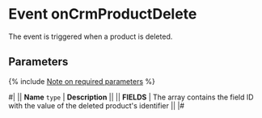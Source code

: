 # Event onCrmProductDelete

The event is triggered when a product is deleted.

## Parameters

{% include [Note on required parameters](../../../../../_includes/required.md) %}

#|
|| **Name**
`type` | **Description** ||
|| **FIELDS** | The array contains the field ID with the value of the deleted product's identifier ||
|#